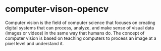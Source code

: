 # computer-vison-opencv

Computer vision is the field of computer science that focuses on creating digital systems that can process, analyze, and make sense of visual data (images or videos) in the same way that humans do. The concept of computer vision is based on teaching computers to process an image at a pixel level and understand it.
